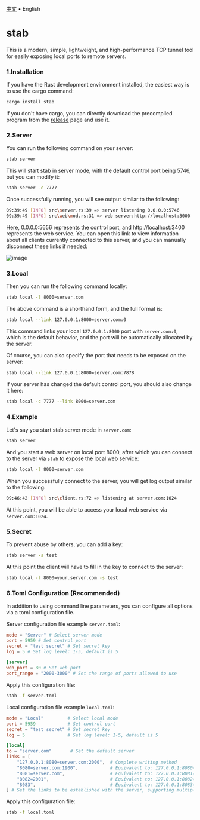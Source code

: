 <p align="left">
    <a href="readme.md">中文</a>
    <span> • </span>
    <span>English</span>
</p>

# stab

This is a modern, simple, lightweight, and high-performance TCP tunnel tool for easily exposing local ports to remote servers.

### 1.Installation 

If you have the Rust development environment installed, the easiest way is to use the cargo command:

```bash
cargo install stab
```

If you don't have cargo, you can directly download the precompiled program from the [release](https://github.com/ys928/stab/releases) page and use it.

### 2.Server

You can run the following command on your server:

```bash
stab server
```

This will start stab in server mode, with the default control port being 5746, but you can modify it:

```bash
stab server -c 7777
```

Once successfully running, you will see output similar to the following:

```bash
09:39:49 [INFO] src\server.rs:39 => server listening 0.0.0.0:5746
09:39:49 [INFO] src\web\mod.rs:31 => web server:http://localhost:3000
```

Here, 0.0.0.0:5656 represents the control port, and http://localhost:3400 represents the web service. You can open this link to view information about all clients currently connected to this server, and you can manually disconnect these links if needed:

![image](https://github.com/ys928/stab/assets/80371119/8ee0615f-5e44-46bf-868b-f3f8bf99fbe5)

### 3.Local

Then you can run the following command locally:

```bash
stab local -l 8000=server.com
```

The above command is a shorthand form, and the full format is:

```bash
stab local --link 127.0.0.1:8000=server.com:0
```

This command links your local `127.0.0.1:8000` port with `server.com:0`, which is the default behavior, and the port will be automatically allocated by the server.

Of course, you can also specify the port that needs to be exposed on the server:

```bash
stab local --link 127.0.0.1:8000=server.com:7878
```

If your server has changed the default control port, you should also change it here:

```bash
stab local -c 7777 --link 8000=server.com
```

### 4.Example

Let's say you start stab server mode in `server.com`:

```bash
stab server
```

And you start a web server on local port 8000, after which you can connect to the server via `stab` to expose the local web service:

```bash
stab local -l 8000=server.com
```

When you successfully connect to the server, you will get log output similar to the following:

```bash
09:46:42 [INFO] src\client.rs:72 => listening at server.com:1024
```

At this point, you will be able to access your local web service via `server.com:1024`.

### 5.Secret

To prevent abuse by others, you can add a key:

```bash
stab server -s test
```

At this point the client will have to fill in the key to connect to the server:

```bash
stab local -l 8000=your.server.com -s test
```

### 6.Toml Configuration (Recommended)

In addition to using command line parameters, you can configure all options via a toml configuration file.

Server configuration file example `server.toml`:

```toml
mode = "Server" # Select server mode
port = 5959 # Set control port
secret = "test secret" # Set secret key
log = 5 # Set log level: 1-5, default is 5

[server]
web_port = 80 # Set web port
port_range = "2000-3000" # Set the range of ports allowed to use
```

Apply this configuration file:

```bash
stab -f server.toml
```

Local configuration file example `local.toml`:

```toml
mode = "Local"         # Select local mode
port = 5959            # Set control port
secret = "test secret" # Set secret key
log = 5                # Set log level: 1-5, default is 5

[local]
to = "server.com"       # Set the default server
links = [
    "127.0.0.1:8080=server.com:2000",  # Complete writing method
    "8080=server.com:1900",            # Equivalent to: 127.0.0.1:8080=server.com:1900
    "8081=server.com",                 # Equivalent to: 127.0.0.1:8081=server.com:0
    "8082=2001",                       # Equivalent to: 127.0.0.1:8082={to}:2001
    "8083",                            # Equivalent to: 127.0.0.1:8083={to}:0
] # Set the links to be established with the server, supporting multiple links simultaneously

```

Apply this configuration file:

```bash
stab -f local.toml
```